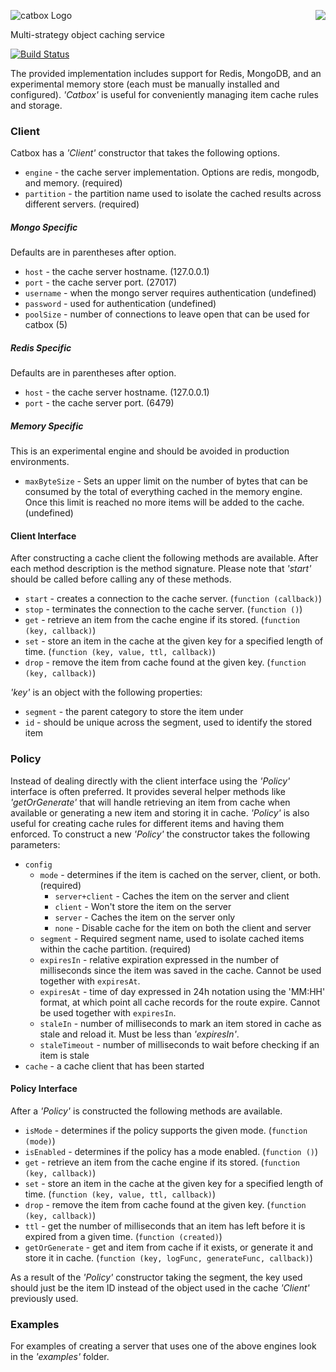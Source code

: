 <a href="/walmartlabs/blammo"><img src="https://raw.github.com/walmartlabs/blammo/master/images/from.png" align="right" /></a>
![catbox Logo](https://raw.github.com/walmartlabs/catbox/master/images/catbox.png)

Multi-strategy object caching service

[![Build Status](https://secure.travis-ci.org/walmartlabs/catbox.png)](http://travis-ci.org/walmartlabs/catbox)


The provided implementation includes support for Redis, MongoDB, and an experimental memory store (each must be manually installed and configured).  _'Catbox'_ is useful for conveniently managing item cache rules and storage.


### Client

Catbox has a _'Client'_ constructor that takes the following options.

* `engine` - the cache server implementation. Options are redis, mongodb, and memory. (required)
* `partition` - the partition name used to isolate the cached results across different servers. (required)

##### Mongo Specific
Defaults are in parentheses after option. 
* `host` - the cache server hostname. (127.0.0.1)
* `port` - the cache server port. (27017)
* `username` - when the mongo server requires authentication (undefined)
* `password` - used for authentication (undefined)
* `poolSize` - number of connections to leave open that can be used for catbox (5)


##### Redis Specific
Defaults are in parentheses after option. 
* `host` - the cache server hostname. (127.0.0.1)
* `port` - the cache server port. (6479)


##### Memory Specific
This is an experimental engine and should be avoided in production environments.
* `maxByteSize` - Sets an upper limit on the number of bytes that can be consumed by the total of everything cached in the memory engine. Once this limit is reached no more items will be added to the cache. (undefined)


#### Client Interface

After constructing a cache client the following methods are available.  After each method description is the method signature.  Please note that _'start'_ should be called before calling any of these methods.

* `start` - creates a connection to the cache server.  (`function (callback)`)
* `stop` - terminates the connection to the cache server. (`function ()`)
* `get` - retrieve an item from the cache engine if its stored. (`function (key, callback)`)
* `set` - store an item in the cache at the given key for a specified length of time. (`function (key, value, ttl, callback)`)
* `drop` - remove the item from cache found at the given key. (`function (key, callback)`)

_'key'_ is an object with the following properties:

* `segment` - the parent category to store the item under
* `id` - should be unique across the segment, used to identify the stored item


### Policy

Instead of dealing directly with the client interface using the _'Policy'_ interface is often preferred.  It provides several helper methods like _'getOrGenerate'_ that will handle retrieving an item from cache when available or generating a new item and storing it in cache.  _'Policy'_ is also useful for creating cache rules for different items and having them enforced.  To construct a new _'Policy'_ the constructor takes the following parameters:

* `config`
    * `mode` - determines if the item is cached on the server, client, or both. (required)
        * `server+client` - Caches the item on the server and client
        * `client` - Won't store the item on the server
        * `server` - Caches the item on the server only
        * `none` - Disable cache for the item on both the client and server
    * `segment` - Required segment name, used to isolate cached items within the cache partition. (required)
    * `expiresIn` - relative expiration expressed in the number of milliseconds since the item was saved in the cache. Cannot be used together with `expiresAt`.
    * `expiresAt` - time of day expressed in 24h notation using the 'MM:HH' format, at which point all cache records for the route expire. Cannot be used together with `expiresIn`.
    * `staleIn` - number of milliseconds to mark an item stored in cache as stale and reload it.  Must be less than _'expiresIn'_.
    * `staleTimeout` - number of milliseconds to wait before checking if an item is stale
* `cache` - a cache client that has been started

#### Policy Interface

After a _'Policy'_ is constructed the following methods are available.

* `isMode` - determines if the policy supports the given mode.  (`function (mode)`)
* `isEnabled` - determines if the policy has a mode enabled. (`function ()`)
* `get` - retrieve an item from the cache engine if its stored. (`function (key, callback)`)
* `set` - store an item in the cache at the given key for a specified length of time. (`function (key, value, ttl, callback)`)
* `drop` - remove the item from cache found at the given key. (`function (key, callback)`)
* `ttl` - get the number of milliseconds that an item has left before it is expired from a given time. (`function (created)`)
* `getOrGenerate` - get and item from cache if it exists, or generate it and store it in cache. (`function (key, logFunc, generateFunc, callback)`)

As a result of the _'Policy'_ constructor taking the segment, the key used should just be the item ID instead of the object used in the cache _'Client'_ previously used.


### Examples

For examples of creating a server that uses one of the above engines look in the _'examples'_ folder.
